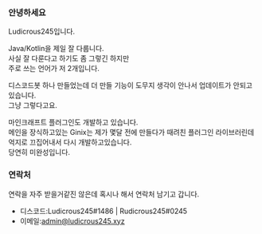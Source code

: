 ### 안녕하세요

Ludicrous245입니다.  

Java/Kotlin을 제일 잘 다룹니다.                         
사실 잘 다룬다고 하기도 좀 그렇긴 하지만                         
주로 쓰는 언어가 저 2개입니다.                                        

디스코드봇 하나 만들었는데 더 만들 기능이 도무지 생각이 안나서 업데이트가 안되고 있습니다.                                     
그냥 그렇다고요.                                     
  
마인크래프트 플러그인도 개발하고 있습니다.                                       
메인을 장식하고있는 Ginix는 제가 몇달 전에 만들다가 때려친 플러그인 라이브러린데                                           
억지로 끄집어내서 다시 개발하고있습니다.                                            
당연히 미완성입니다.    

### 연락처 

연락을 자주 받을거같진 않은데 혹시나 해서 연락처 남기고 갑니다.                                    

- 디스코드:Ludicrous245#1486 | Rudicrous245#0245  
- 이메일:admin@ludicrous245.xyz  

<!--
**Ludicrous245/Ludicrous245** is a ✨ _special_ ✨ repository because its `README.md` (this file) appears on your GitHub profile.

Here are some ideas to get you started:

- 🔭 I’m currently working on ...
- 🌱 I’m currently learning ...
- 👯 I’m looking to collaborate on ...
- 🤔 I’m looking for help with ...
- 💬 Ask me about ...
- 📫 How to reach me: ...
- 😄 Pronouns: ...
- ⚡ Fun fact: ...
-->
